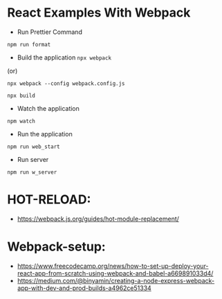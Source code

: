 # React Examples With Webpack

* Run Prettier Command

`npm run format`

* Build the application
`npx webpack`

(or)

`npx webpack --config webpack.config.js`

`npx build`

* Watch the application

`npm watch`

* Run the application

`npm run web_start`

* Run server

`npm run w_server`

# HOT-RELOAD:
* https://webpack.js.org/guides/hot-module-replacement/
# Webpack-setup:
* https://www.freecodecamp.org/news/how-to-set-up-deploy-your-react-app-from-scratch-using-webpack-and-babel-a669891033d4/
* https://medium.com/@binyamin/creating-a-node-express-webpack-app-with-dev-and-prod-builds-a4962ce51334
